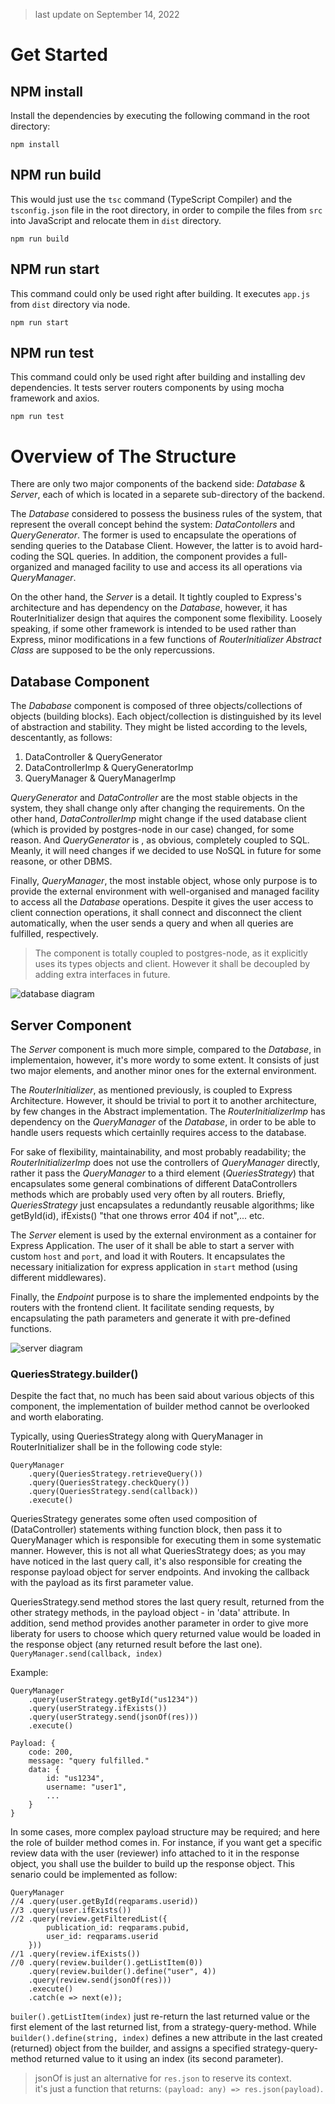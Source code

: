 > last update on September 14, 2022

# Get Started

## NPM install
Install the dependencies by executing the following command in the root directory:
```
npm install
```

## NPM run build
This would just use the `tsc` command (TypeScript Compiler) and the `tsconfig.json` file in the root directory, in order to compile the files from `src` into JavaScript and relocate them in `dist` directory.
```
npm run build
```

## NPM run start
This command could only be used right after building. 
It executes `app.js` from `dist` directory via node.
```
npm run start
```

## NPM run test
This command could only be used right after building and installing dev dependencies. 
It tests server routers components by using mocha framework and axios.
```
npm run test
```

# Overview of The Structure

There are only two major components of the backend side: _Database_ & _Server_, each of which is located in a separete sub-directory of the backend. 

The _Database_ considered to possess the business rules of the system, that represent the overall concept behind the system: _DataContollers_ and _QueryGenerator_. The former is used to encapsulate the operations of sending queries to the Database Client. However, the latter is to avoid hard-coding the SQL queries. In addition, the component provides a full-organized and managed facility to use and access its all operations via _QueryManager_.

On the other hand, the _Server_ is a detail. It tightly coupled to Express's architecture and has dependency on the _Database_, however, it has RouterInitializer design that aquires the component some flexibility. Loosely speaking, if some other framework is intended to be used rather than Express, minor modifications in a few functions of _RouterInitializer Abstract Class_ are supposed to be the only repercussions.

## Database Component
The _Dababase_ component is composed of three objects/collections of objects (building blocks). Each object/collection is distinguished by its level of abstraction and stability. They might be listed according to the levels, descentantly, as follows:

1. DataController & QueryGenerator 
2. DataControllerImp & QueryGeneratorImp
3. QueryManager & QueryManagerImp

_QueryGenerator_ and _DataController_ are the most stable objects in the system, they shall change only after changing the requirements. On the other hand, _DataControllerImp_ might change if the used database client (which is provided by postgres-node in our case) changed, for some reason. And _QueryGenerator_ is , as obvious, completely coupled to SQL. Meanly, it will need changes if we decided to use NoSQL in future for some reasone, or other DBMS.

Finally, _QueryManager_, the most instable object, whose only purpose is to provide the external environment with well-organised and managed facility to access all the _Database_ operations. Despite it gives the user access to client connection operations, it shall connect and disconnect the client automatically, when the user sends a query and when all queries are fulfilled, respectively.

> The component is totally coupled to postgres-node, as it explicitly uses its types objects and client. However it shall be decoupled by adding extra interfaces in future.

![database diagram](./docs/diagrams/database-diagram.svg)

## Server Component
The _Server_ component is much more simple, compared to the _Database_, in implementaion, however, it's more wordy to some extent. It consists of just two major elements, and another minor ones for the external environment. 

The _RouterInitializer_, as mentioned previously, is coupled to Express Architecture. However, it should be trivial to port it to another architecture, by few changes in the Abstract implementation. The _RouterInitializerImp_ has dependency on the _QueryManager_ of the _Database_, in order to be able to handle users requests which certainlly requires access to the database.

For sake of flexibility, maintainability, and most probably readability; the _RouterInitializerImp_ does not use the controllers of _QueryManager_ directly, rather it pass the _QueryManager_ to a third element (_QueriesStrategy_) that encapsulates some general combinations of different DataControllers methods which are probably used very often by all routers. Briefly, _QueriesStrategy_ just encapsulates a redundantly reusable algorithms; like getById(id), ifExists() "that one throws error 404 if not",... etc.

The _Server_ element is used by the external environment as a container for Express Application. The user of it shall be able to start a server with custom `host` and `port`, and load it with Routers. It encapsulates the necessary initialization for express application in `start` method (using different middlewares).

Finally, the _Endpoint_ purpose is to share the implemented endpoints by the routers with the frontend client. It facilitate sending requests, by encapsulating the path parameters and generate it with pre-defined functions.

![server diagram](./docs/diagrams/server-diagram.svg)

### QueriesStrategy.builder()

Despite the fact that, no much has been said about various objects of this component, the implementation of builder method cannot be overlooked and worth elaborating.

Typically, using QueriesStrategy along with QueryManager in RouterInitializer shall be in the following code style:

```
QueryManager
    .query(QueriesStrategy.retrieveQuery())
    .query(QueriesStrategy.checkQuery())
    .query(QueriesStrategy.send(callback))
    .execute()
```

QueriesStrategy generates some often used composition of (DataController) statements withing function block, then pass it to QueryManager which is responsible for executing them in some systematic manner. However, this is not all what QueriesStrategy does; as you may have noticed in the last query call, it's also responsible for creating the response payload object for server endpoints. And invoking the callback with the payload as its first parameter value.

QueriesStrategy.send method stores the last query result, returned from the other strategy methods, in the payload object - in 'data' attribute. In addition, send method provides another parameter in order to give more liberaty for users to choose which query returned value would be loaded in the response object (any returned result before the last one). `QueryManager.send(callback, index)`

Example:
```
QueryManager
    .query(userStrategy.getById("us1234"))
    .query(userStrategy.ifExists())
    .query(userStrategy.send(jsonOf(res)))
    .execute()
```
```
Payload: {
    code: 200,
    message: "query fulfilled."
    data: {
        id: "us1234",
        username: "user1",
        ...
    }
}
```

In some cases, more complex payload structure may be required; and here the role of builder method comes in.
For instance, if you want get a specific review data with the user (reviewer) info attached to it in the response object, you shall use the builder to build up the response object. This senario could be implemented as follow:

```
QueryManager
//4 .query(user.getById(reqparams.userid))
//3 .query(user.ifExists())
//2 .query(review.getFilteredList({
        publication_id: reqparams.pubid, 
        user_id: reqparams.userid 
    }))
//1 .query(review.ifExists())
//0 .query(review.builder().getListItem(0))
    .query(review.builder().define("user", 4))
    .query(review.send(jsonOf(res)))
    .execute()
    .catch(e => next(e));
```

`builer().getListItem(index)` just re-return the last returned value or the first element of the last returned list, from a strategy-query-method. While `builder().define(string, index)` defines a new attribute in the last created (returned) object from the builder, and assigns a specified strategy-query-method returned value to it using an index (its second parameter).

> jsonOf is just an alternative for `res.json` to reserve its context.\
it's just a function that returns: `(payload: any) => res.json(payload)`.
